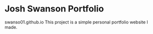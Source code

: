 # Josh Swanson Portfolio
swanso01.github.io
This project is a simple personal portfolio website I made.
